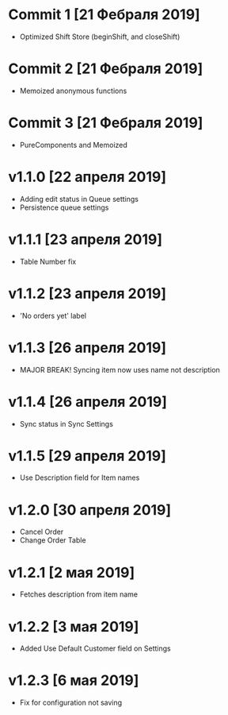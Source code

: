 # Commit 1 [21 Фебраля 2019]
- Optimized Shift Store (beginShift, and closeShift) 

# Commit 2 [21 Фебраля 2019]
- Memoized anonymous functions

# Commit 3 [21 Фебраля 2019]
- PureComponents and Memoized

# v1.1.0 [22 апреля 2019]
- Adding edit status in Queue settings
- Persistence queue settings

# v1.1.1 [23 апреля 2019]
- Table Number fix

# v1.1.2 [23 апреля 2019]
- 'No orders yet' label

# v1.1.3 [26 апреля 2019]
- MAJOR BREAK! Syncing item now uses name not description

# v1.1.4 [26 апреля 2019]
- Sync status in Sync Settings

# v1.1.5 [29 апреля 2019]
- Use Description field for Item names 

# v1.2.0 [30 апреля 2019]
- Cancel Order
- Change Order Table

# v1.2.1 [2 мая 2019]
- Fetches description from item name

# v1.2.2 [3 мая 2019]
- Added Use Default Customer field on Settings

# v1.2.3 [6 мая 2019]
- Fix for configuration not saving